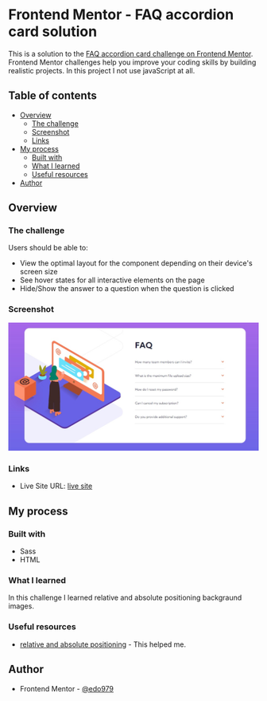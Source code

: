 # Frontend Mentor - FAQ accordion card solution

This is a solution to the [FAQ accordion card challenge on Frontend Mentor](https://www.frontendmentor.io/challenges/faq-accordion-card-XlyjD0Oam). Frontend Mentor challenges help you improve your coding skills by building realistic projects. In this project I not use javaScript at all.

## Table of contents

- [Overview](#overview)
  - [The challenge](#the-challenge)
  - [Screenshot](#screenshot)
  - [Links](#links)
- [My process](#my-process)
  - [Built with](#built-with)
  - [What I learned](#what-i-learned)
  - [Useful resources](#useful-resources)
- [Author](#author)

## Overview

### The challenge

Users should be able to:

- View the optimal layout for the component depending on their device's screen size
- See hover states for all interactive elements on the page
- Hide/Show the answer to a question when the question is clicked

### Screenshot

![](./screenshot.jpg)

### Links

- Live Site URL: [live site](https://edo979.github.io/faq-accordion-card-main/)

## My process

### Built with

- Sass
- HTML

### What I learned

In this challenge I learned relative and absolute positioning backgraund images.

### Useful resources

- [relative and absolute positioning](https://www.youtube.com/watch?v=lUaw-AA9HnA) - This helped me.

## Author

- Frontend Mentor - [@edo979](https://www.frontendmentor.io/profile/edo979)
